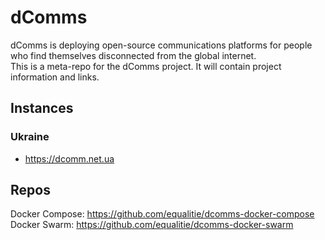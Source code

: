 # dComms

dComms is deploying open-source communications platforms for people who find themselves disconnected from the global internet.  
This is a meta-repo for the dComms project. It will contain project information and links.

## Instances
### Ukraine
- https://dcomm.net.ua

## Repos
Docker Compose: https://github.com/equalitie/dcomms-docker-compose  
Docker Swarm: https://github.com/equalitie/dcomms-docker-swarm

